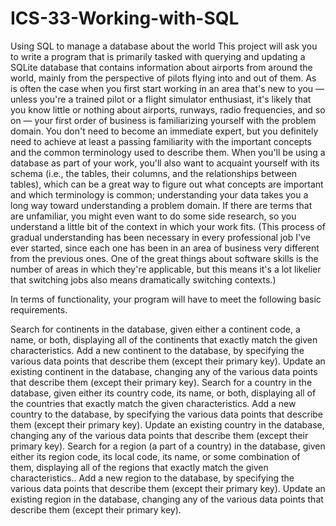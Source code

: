 # ICS-33-Working-with-SQL
Using SQL to manage a database about the world
This project will ask you to write a program that is primarily tasked with querying and updating a SQLite database that contains information about airports from around the world, mainly from the perspective of pilots flying into and out of them. As is often the case when you first start working in an area that's new to you — unless you're a trained pilot or a flight simulator enthusiast, it's likely that you know little or nothing about airports, runways, radio frequencies, and so on — your first order of business is familiarizing yourself with the problem domain. You don't need to become an immediate expert, but you definitely need to achieve at least a passing familiarity with the important concepts and the common terminology used to describe them. When you'll be using a database as part of your work, you'll also want to acquaint yourself with its schema (i.e., the tables, their columns, and the relationships between tables), which can be a great way to figure out what concepts are important and which terminology is common; understanding your data takes you a long way toward understanding a problem domain. If there are terms that are unfamiliar, you might even want to do some side research, so you understand a little bit of the context in which your work fits. (This process of gradual understanding has been necessary in every professional job I've ever started, since each one has been in an area of business very different from the previous ones. One of the great things about software skills is the number of areas in which they're applicable, but this means it's a lot likelier that switching jobs also means dramatically switching contexts.)

In terms of functionality, your program will have to meet the following basic requirements.

Search for continents in the database, given either a continent code, a name, or both, displaying all of the continents that exactly match the given characteristics.
Add a new continent to the database, by specifying the various data points that describe them (except their primary key).
Update an existing continent in the database, changing any of the various data points that describe them (except their primary key).
Search for a country in the database, given either its country code, its name, or both, displaying all of the countries that exactly match the given characteristics.
Add a new country to the database, by specifying the various data points that describe them (except their primary key).
Update an existing country in the database, changing any of the various data points that describe them (except their primary key).
Search for a region (a part of a country) in the database, given either its region code, its local code, its name, or some combination of them, displaying all of the regions that exactly match the given characteristics..
Add a new region to the database, by specifying the various data points that describe them (except their primary key).
Update an existing region in the database, changing any of the various data points that describe them (except their primary key).
